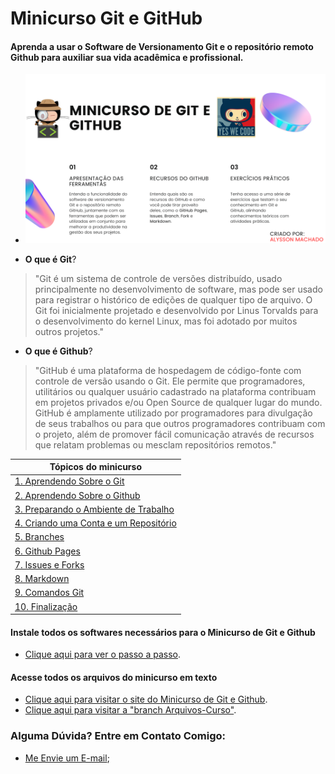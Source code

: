 # Minicurso Git e GitHub
 #### Aprenda a usar o Software de Versionamento Git e o repositório remoto Github para auxiliar sua vida acadêmica e profissional.

- ![apresentacao-git-github](https://github.com/Alyssonmach/Minicurso-Git-e-GitHub/blob/gh-pages/Imagens/minicurso-git-github.png)

- **O que é Git**?
> "Git é um sistema de controle de versões distribuído, usado principalmente no desenvolvimento de software, mas pode ser usado para registrar o histórico de edições de qualquer tipo de arquivo. O Git foi inicialmente projetado e desenvolvido por Linus Torvalds para o desenvolvimento do kernel Linux, mas foi adotado por muitos outros projetos."  

- **O que é Github**?
> "GitHub é uma plataforma de hospedagem de código-fonte com controle de versão usando o Git. Ele permite que programadores, utilitários ou qualquer usuário cadastrado na plataforma contribuam em projetos privados e/ou Open Source de qualquer lugar do mundo. GitHub é amplamente utilizado por programadores para divulgação de seus trabalhos ou para que outros programadores contribuam com o projeto, além de promover fácil comunicação através de recursos que relatam problemas ou mesclam repositórios remotos."  

|**Tópicos do minicurso**|
|------------------------|
|[1. Aprendendo Sobre o Git](https://alyssonmach.github.io/Minicurso-Git-e-GitHub/AprendendoSobreoGit.html)|
|[2. Aprendendo Sobre o Github](https://alyssonmach.github.io/Minicurso-Git-e-GitHub/AprendendoGitHub.html)|
|[3. Preparando o Ambiente de Trabalho](https://alyssonmach.github.io/Minicurso-Git-e-GitHub/InstalacoesGitHub.html)|
|[4. Criando uma Conta e um Repositório](https://alyssonmach.github.io/Minicurso-Git-e-GitHub/RepositorioGitHub.html)|
|[5. Branches](https://alyssonmach.github.io/Minicurso-Git-e-GitHub/UsandoBranches.html)|
|[6. Github Pages](https://alyssonmach.github.io/Minicurso-Git-e-GitHub/UsandoGitHubPages.html)|
|[7. Issues e Forks](https://alyssonmach.github.io/Minicurso-Git-e-GitHub/IssueFork.html)|
|[8. Markdown](https://alyssonmach.github.io/Minicurso-Git-e-GitHub/CriandoEmMarkdown.html)|
|[9. Comandos Git](http://comandosgit.github.io/)|
|[10. Finalização](https://alyssonmach.github.io/Minicurso-Git-e-GitHub/listadeformulario.html)|  

#### Instale todos os softwares necessários para o Minicurso de Git e Github
- [Clique aqui para ver o passo a passo](https://alyssonmach.github.io/Minicurso-Git-e-GitHub/InstalacoesGitHub.html).

#### Acesse todos os arquivos do minicurso em texto
- [Clique aqui para visitar o site do Minicurso de Git e Github](https://alyssonmach.github.io/Minicurso-Git-e-GitHub/index.html).
- [Clique aqui para visitar a "branch Arquivos-Curso"](https://github.com/Alyssonmach/Minicurso-Git-e-GitHub/tree/Arquivos-Curso).

### Alguma Dúvida? Entre em Contato Comigo:
- [Me Envie um E-mail](mailto:alysson.barbosa@ee.ufcg.edu.br);
